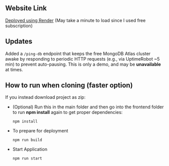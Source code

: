 ## Website Link
[Deployed using Render](https://netflix-clone-olcs.onrender.com)  (May take a minute to load since I used free subscription)

## Updates
Added a `/ping-db` endpoint that keeps the free MongoDB Atlas cluster awake by responding to periodic HTTP requests (e.g., via UptimeRobot ~5 min) to prevent auto-pausing. This is only a demo, and may be **unavailable** at times.

## How to run when cloning (faster option)
If you instead download project as zip: <br />

* (Optional) Run this in the main folder and then go into the frontend folder to run **npm install** again to get proper dependencies:
    ```
    npm install
    ```
* To prepare for deployment 
    ```
    npm run build
    ```
* Start Application
    ```
    npm run start
    ```




